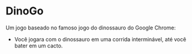 # DinoGo
Um jogo baseado no famoso jogo do dinossauro do Google Chrome:
  * Você jogara com o dinossauro em uma corrida interminável, até você bater em um cacto.